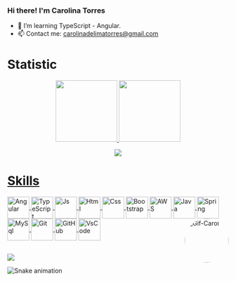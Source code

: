 ### Hi there! I'm Carolina Torres

- 🌱 I’m learning TypeScript - Angular.
- 📫 Contact me: carolinadelimatorres@gmail.com

# Statistic
<div align="center">
  <a href="https://github.com/carolinaltorres">
  <img height="140em" src="https://github-readme-stats.vercel.app/api?username=carolinaltorres&show_icons=true&theme=radical&include_all_commits=true&count_private=true"/>
  <img height="140em" src="https://github-readme-stats.vercel.app/api/top-langs/?username=carolinaltorres&layout=compact&langs_count=7&theme=radical"/>
    <p align="center">   <img alingn="center" src="https://profile-counter.glitch.me/carolinaltorres/count.svg" /></p>
</div>
 
# Skills 
<div> 
  <img align="center" alt="Angular" height="50" width="50" src="https://profilinator.rishav.dev/skills-assets/angularjs-original.svg"/>
  <img align="center" alt="TypeScript" height="50" width="50" src="https://profilinator.rishav.dev/skills-assets/typescript-original.svg"/>
  <img align="center" alt="Js" height="50" width="50" src="https://cdn.jsdelivr.net/gh/devicons/devicon/icons/javascript/javascript-plain.svg" />
  <img align="center" alt="Html" height="50" width="50" src="https://cdn.jsdelivr.net/gh/devicons/devicon/icons/html5/html5-plain-wordmark.svg" />
  <img align="center" alt="Css" height="50" width="50" src="https://cdn.jsdelivr.net/gh/devicons/devicon/icons/css3/css3-plain-wordmark.svg" />
  <img align="center" alt="Bootstrap" height="50" width="50" src="https://profilinator.rishav.dev/skills-assets/bootstrap-plain.svg"/>
  <img align="center" alt="AWS" height="50" width="50" src="https://profilinator.rishav.dev/skills-assets/amazonwebservices-original-wordmark.svg"/>
  <img align="center" alt="Java" height="50" width="50" src="https://cdn.jsdelivr.net/gh/devicons/devicon/icons/java/java-original-wordmark.svg" /> 
  <img align="center" alt="Spring" height="50" width="50" src="https://cdn.jsdelivr.net/gh/devicons/devicon/icons/spring/spring-original-wordmark.svg" />
  <img align="center" alt="MySql" height="50" width="50" src="https://cdn.jsdelivr.net/gh/devicons/devicon/icons/mysql/mysql-original-wordmark.svg" />
  <img align="center" alt="Git" height="50" width="50" src="https://cdn.jsdelivr.net/gh/devicons/devicon/icons/git/git-plain-wordmark.svg"  />
  <img align="center" alt="GitHub" height="50" width="50" src="https://img.icons8.com/nolan/64/github.png" /> 
  <img align="center" alt="VsCode" height="50" width="50" src="https://cdn.jsdelivr.net/gh/devicons/devicon/icons/vscode/vscode-original-wordmark.svg" /> 
  <img align="right" alt="Gif-Carol" height="100" style="border-radius:50px;" src="https://cdn.discordapp.com/attachments/953134704687730738/953134734177882233/Webp.net-gifmaker.gif">
</div>  
  
##
  
<div>
    <a target="_blank" href="https://www.linkedin.com/in/carolinadelimatorres/"><img src="https://img.shields.io/badge/-LinkedIn-%230077B5?style=for-the-badge&logo=linkedin&logoColor=white" target="_blank"></a>
</div>  
  
  ![Snake animation](https://github.com/carolinaltorres/carolinaltorres/blob/output/github-contribution-grid-snake.svg)
